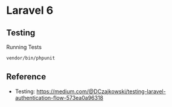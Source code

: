 # Laravel 6

## Testing

Running Tests

```bash
vendor/bin/phpunit
```

## Reference

-   Testing: https://medium.com/@DCzajkowski/testing-laravel-authentication-flow-573ea0a96318
